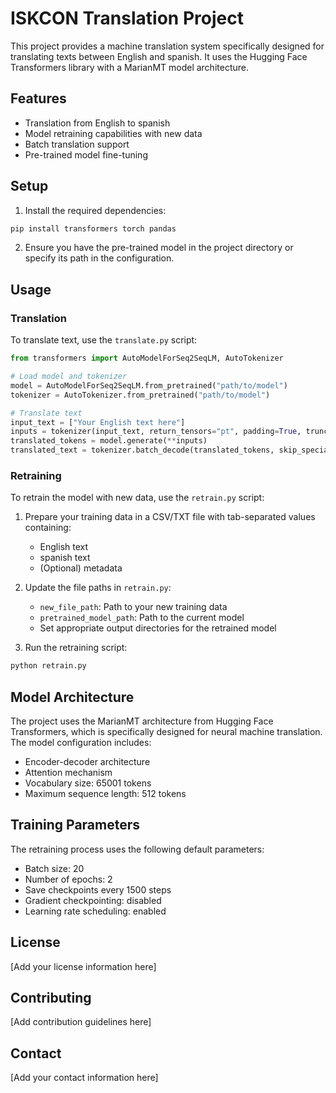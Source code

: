 # ISKCON Translation Project

This project provides a machine translation system specifically designed for translating texts between English and spanish. It uses the Hugging Face Transformers library with a MarianMT model architecture.

## Features

- Translation from English to spanish
- Model retraining capabilities with new data
- Batch translation support
- Pre-trained model fine-tuning

## Setup

1. Install the required dependencies:
```bash
pip install transformers torch pandas
```

2. Ensure you have the pre-trained model in the project directory or specify its path in the configuration.

## Usage

### Translation

To translate text, use the `translate.py` script:

```python
from transformers import AutoModelForSeq2SeqLM, AutoTokenizer

# Load model and tokenizer
model = AutoModelForSeq2SeqLM.from_pretrained("path/to/model")
tokenizer = AutoTokenizer.from_pretrained("path/to/model")

# Translate text
input_text = ["Your English text here"]
inputs = tokenizer(input_text, return_tensors="pt", padding=True, truncation=True)
translated_tokens = model.generate(**inputs)
translated_text = tokenizer.batch_decode(translated_tokens, skip_special_tokens=True)
```

### Retraining

To retrain the model with new data, use the `retrain.py` script:

1. Prepare your training data in a CSV/TXT file with tab-separated values containing:
   - English text
   - spanish text
   - (Optional) metadata

2. Update the file paths in `retrain.py`:
   - `new_file_path`: Path to your new training data
   - `pretrained_model_path`: Path to the current model
   - Set appropriate output directories for the retrained model

3. Run the retraining script:
```bash
python retrain.py
```

## Model Architecture

The project uses the MarianMT architecture from Hugging Face Transformers, which is specifically designed for neural machine translation. The model configuration includes:

- Encoder-decoder architecture
- Attention mechanism
- Vocabulary size: 65001 tokens
- Maximum sequence length: 512 tokens

## Training Parameters

The retraining process uses the following default parameters:

- Batch size: 20
- Number of epochs: 2
- Save checkpoints every 1500 steps
- Gradient checkpointing: disabled
- Learning rate scheduling: enabled

## License

[Add your license information here]

## Contributing

[Add contribution guidelines here]

## Contact

[Add your contact information here] 